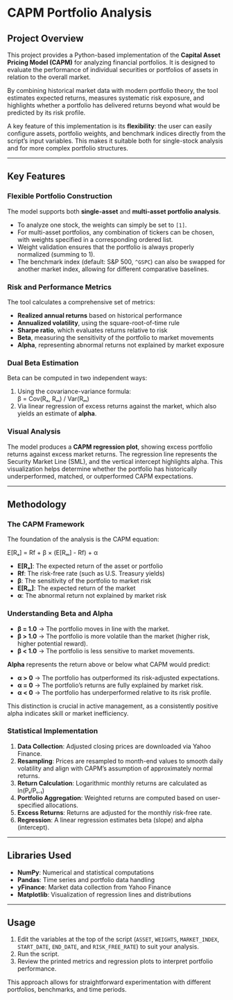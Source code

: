 # CAPM Portfolio Analysis

## Project Overview

This project provides a Python-based implementation of the **Capital Asset Pricing Model (CAPM)** for analyzing financial portfolios. It is designed to evaluate the performance of individual securities or portfolios of assets in relation to the overall market.  

By combining historical market data with modern portfolio theory, the tool estimates expected returns, measures systematic risk exposure, and highlights whether a portfolio has delivered returns beyond what would be predicted by its risk profile.

A key feature of this implementation is its **flexibility**: the user can easily configure assets, portfolio weights, and benchmark indices directly from the script’s input variables. This makes it suitable both for single-stock analysis and for more complex portfolio structures.

---

## Key Features

### Flexible Portfolio Construction
The model supports both **single-asset** and **multi-asset portfolio analysis**.  
- To analyze one stock, the weights can simply be set to `[1]`.  
- For multi-asset portfolios, any combination of tickers can be chosen, with weights specified in a corresponding ordered list.  
- Weight validation ensures that the portfolio is always properly normalized (summing to 1).  
- The benchmark index (default: S&P 500, `^GSPC`) can also be swapped for another market index, allowing for different comparative baselines.

### Risk and Performance Metrics
The tool calculates a comprehensive set of metrics:
- **Realized annual returns** based on historical performance  
- **Annualized volatility**, using the square-root-of-time rule  
- **Sharpe ratio**, which evaluates returns relative to risk  
- **Beta**, measuring the sensitivity of the portfolio to market movements  
- **Alpha**, representing abnormal returns not explained by market exposure  

### Dual Beta Estimation
Beta can be computed in two independent ways:
1. Using the covariance-variance formula:  
β = Cov(Rₐ, Rₘ) / Var(Rₘ)
2. Via linear regression of excess returns against the market, which also yields an estimate of **alpha**.

### Visual Analysis
The model produces a **CAPM regression plot**, showing excess portfolio returns against excess market returns. The regression line represents the Security Market Line (SML), and the vertical intercept highlights alpha. This visualization helps determine whether the portfolio has historically underperformed, matched, or outperformed CAPM expectations.

---

## Methodology

### The CAPM Framework
The foundation of the analysis is the CAPM equation:

E[Rₐ] = Rf + β × (E[Rₘ] - Rf) + α

- **E[Rₐ]**: The expected return of the asset or portfolio  
- **Rf**: The risk-free rate (such as U.S. Treasury yields)  
- **β**: The sensitivity of the portfolio to market risk  
- **E[Rₘ]**: The expected return of the market  
- **α**: The abnormal return not explained by market risk  

### Understanding Beta and Alpha
- **β = 1.0** → The portfolio moves in line with the market.  
- **β > 1.0** → The portfolio is more volatile than the market (higher risk, higher potential reward).  
- **β < 1.0** → The portfolio is less sensitive to market movements.  

**Alpha** represents the return above or below what CAPM would predict:  
- **α > 0** → The portfolio has outperformed its risk-adjusted expectations.  
- **α = 0** → The portfolio’s returns are fully explained by market risk.  
- **α < 0** → The portfolio has underperformed relative to its risk profile.  

This distinction is crucial in active management, as a consistently positive alpha indicates skill or market inefficiency.

### Statistical Implementation
1. **Data Collection**: Adjusted closing prices are downloaded via Yahoo Finance.  
2. **Resampling**: Prices are resampled to month-end values to smooth daily volatility and align with CAPM’s assumption of approximately normal returns.  
3. **Return Calculation**: Logarithmic monthly returns are calculated as
   ln(Pₜ/Pₜ₋₁) 
5. **Portfolio Aggregation**: Weighted returns are computed based on user-specified allocations.  
6. **Excess Returns**: Returns are adjusted for the monthly risk-free rate.  
7. **Regression**: A linear regression estimates beta (slope) and alpha (intercept).  

---

## Libraries Used

- **NumPy**: Numerical and statistical computations  
- **Pandas**: Time series and portfolio data handling  
- **yFinance**: Market data collection from Yahoo Finance  
- **Matplotlib**: Visualization of regression lines and distributions  

---

## Usage

1. Edit the variables at the top of the script (`ASSET`, `WEIGHTS`, `MARKET_INDEX`, `START_DATE`, `END_DATE`, and `RISK_FREE_RATE`) to suit your analysis.  
2. Run the script.  
3. Review the printed metrics and regression plots to interpret portfolio performance.  

This approach allows for straightforward experimentation with different portfolios, benchmarks, and time periods.

